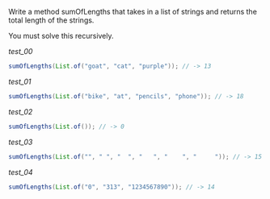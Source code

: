 Write a method sumOfLengths that takes in a list of strings and returns the total length of the strings.

You must solve this recursively.

_test_00_

```java
sumOfLengths(List.of("goat", "cat", "purple")); // -> 13
```

_test_01_

```java
sumOfLengths(List.of("bike", "at", "pencils", "phone")); // -> 18
```

_test_02_

```java
sumOfLengths(List.of()); // -> 0
```

_test_03_

```java
sumOfLengths(List.of("", " ", "  ", "   ", "    ", "     ")); // -> 15
```

_test_04_

```java
sumOfLengths(List.of("0", "313", "1234567890")); // -> 14
```
